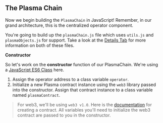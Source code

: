 ## The Plasma Chain

Now we begin building the `PlasmaChain` in JavaScript! Remember, in our grand architecture, this is the centralized operator component. 

You're going to build up the `plasmaChain.js` file which uses `utils.js` and `plasmaObjects.js` for support. Take a look at the [Details Tab](?tab=details) for more information on both of these files.

**Constructor**

So let's work on the **constructor** function of our PlasmaChain. We're using a [JavaScript ES6 Class](https://developer.mozilla.org/en-US/docs/Web/JavaScript/Reference/Classes) here. 

1. Assign the operator address to a class variable `operator`.
2. Initialize a new Plasma contract instance using the `web3` library passed into the constructor. Assign that contract instance to a class variable named `plasmaContract`.

> For web3, we'll be using `web3 v1.0`. Here is the [documentation](https://web3js.readthedocs.io/en/1.0/web3-eth-contract.html#eth-contract) for creating a contract. All variables you'll need to initialize the web3 contract are passed to you in the constructor.

